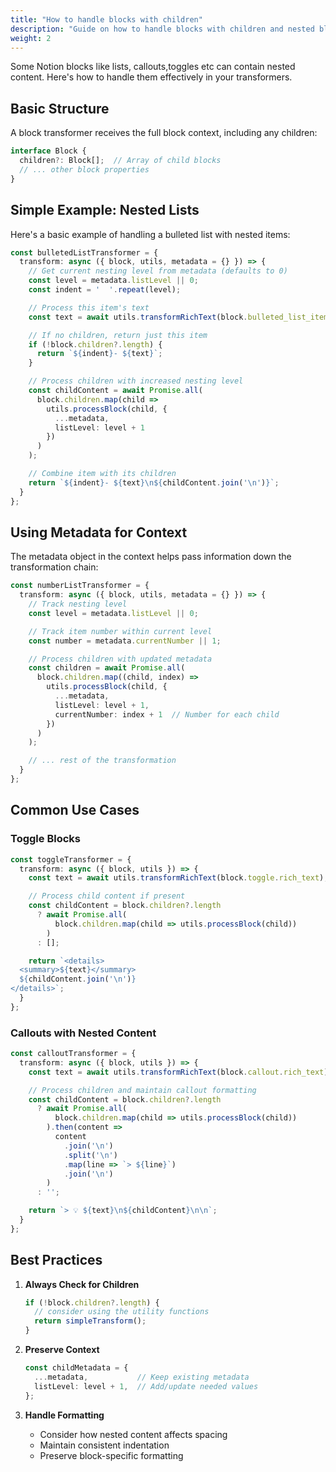 ```yaml
---
title: "How to handle blocks with children"
description: "Guide on how to handle blocks with children and nested blocks"
weight: 2
---
```


Some Notion blocks like lists, callouts,toggles etc can contain nested content. Here's how to handle them effectively in your transformers.

## Basic Structure

A block transformer receives the full block context, including any children:

```typescript
interface Block {
  children?: Block[];  // Array of child blocks
  // ... other block properties
}
```

## Simple Example: Nested Lists

Here's a basic example of handling a bulleted list with nested items:

```typescript
const bulletedListTransformer = {
  transform: async ({ block, utils, metadata = {} }) => {
    // Get current nesting level from metadata (defaults to 0)
    const level = metadata.listLevel || 0;
    const indent = '  '.repeat(level);

    // Process this item's text
    const text = await utils.transformRichText(block.bulleted_list_item.rich_text);

    // If no children, return just this item
    if (!block.children?.length) {
      return `${indent}- ${text}`;
    }

    // Process children with increased nesting level
    const childContent = await Promise.all(
      block.children.map(child =>
        utils.processBlock(child, {
          ...metadata,
          listLevel: level + 1
        })
      )
    );

    // Combine item with its children
    return `${indent}- ${text}\n${childContent.join('\n')}`;
  }
};
```

## Using Metadata for Context

The metadata object in the context helps pass information down the transformation chain:

```typescript
const numberListTransformer = {
  transform: async ({ block, utils, metadata = {} }) => {
    // Track nesting level
    const level = metadata.listLevel || 0;

    // Track item number within current level
    const number = metadata.currentNumber || 1;

    // Process children with updated metadata
    const children = await Promise.all(
      block.children.map((child, index) =>
        utils.processBlock(child, {
          ...metadata,
          listLevel: level + 1,
          currentNumber: index + 1  // Number for each child
        })
      )
    );

    // ... rest of the transformation
  }
};
```

## Common Use Cases

### Toggle Blocks
```typescript
const toggleTransformer = {
  transform: async ({ block, utils }) => {
    const text = await utils.transformRichText(block.toggle.rich_text);

    // Process child content if present
    const childContent = block.children?.length
      ? await Promise.all(
          block.children.map(child => utils.processBlock(child))
        )
      : [];

    return `<details>
  <summary>${text}</summary>
  ${childContent.join('\n')}
</details>`;
  }
};
```

### Callouts with Nested Content
```typescript
const calloutTransformer = {
  transform: async ({ block, utils }) => {
    const text = await utils.transformRichText(block.callout.rich_text);

    // Process children and maintain callout formatting
    const childContent = block.children?.length
      ? await Promise.all(
          block.children.map(child => utils.processBlock(child))
        ).then(content =>
          content
            .join('\n')
            .split('\n')
            .map(line => `> ${line}`)
            .join('\n')
        )
      : '';

    return `> 💡 ${text}\n${childContent}\n\n`;
  }
};
```

## Best Practices

1. **Always Check for Children**
   ```typescript
   if (!block.children?.length) {
     // consider using the utility functions
     return simpleTransform();
   }
   ```

2. **Preserve Context**
   ```typescript
   const childMetadata = {
     ...metadata,           // Keep existing metadata
     listLevel: level + 1,  // Add/update needed values
   };
   ```

3. **Handle Formatting**
   - Consider how nested content affects spacing
   - Maintain consistent indentation
   - Preserve block-specific formatting
